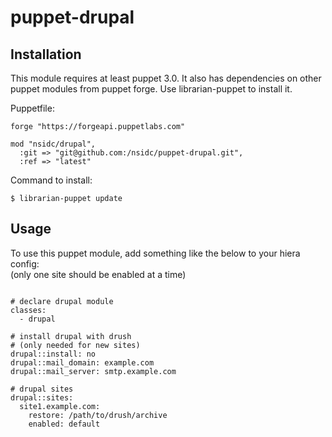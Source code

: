# puppet-drupal

## Installation

This module requires at least puppet 3.0. It also has dependencies on other puppet modules from puppet forge. Use librarian-puppet to install it.

Puppetfile:
```shell
forge "https://forgeapi.puppetlabs.com"

mod "nsidc/drupal",
  :git => "git@github.com:/nsidc/puppet-drupal.git",
  :ref => "latest"
```

Command to install:
```shell
$ librarian-puppet update
```

## Usage
To use this puppet module, add something like the below to your hiera config:  
(only one site should be enabled at a time)

```shell

# declare drupal module
classes:
  - drupal

# install drupal with drush 
# (only needed for new sites)
drupal::install: no
drupal::mail_domain: example.com
drupal::mail_server: smtp.example.com

# drupal sites
drupal::sites:
  site1.example.com:
    restore: /path/to/drush/archive
    enabled: default

```

